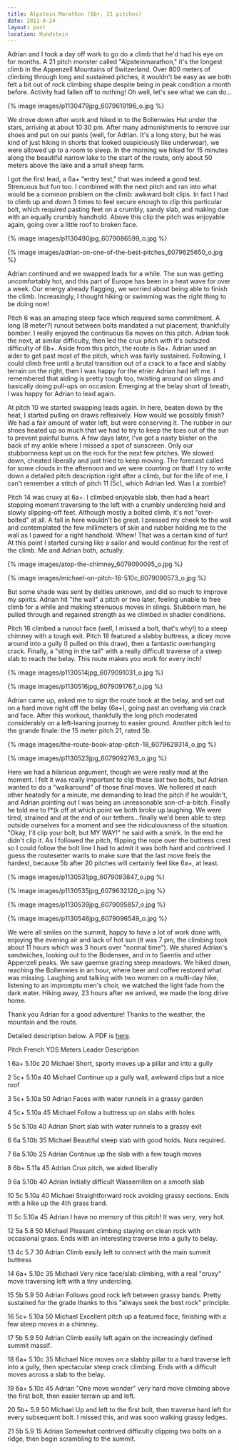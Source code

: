 ```yaml
---
title: Alpstein Marathon (6b+, 21 pitches)
date: 2011-8-24
layout: post
location: Hundstein
---
```


Adrian and I took a day off work to go do a climb that he'd had his eye
on for months. A 21 pitch monster called "Alpsteinmarathon," it's the longest
climb in the Appenzell Mountains of Switzerland. Over 800 meters of climbing
through long and sustained pitches, it wouldn't be easy as we both felt
a bit out of rock climbing shape despite being in peak condition a month
before. Activity had fallen off to nothing! Oh well, let's see what we
can do...
  
  
{% image images/p1130479jpg_6079619196_o.jpg %}
  
  
We drove down after work and hiked in to the Bollenwies Hut under the
stars, arriving at about 10:30 pm. After many admonishments to remove our
shoes and put on our pants (well, for Adrian. It's a long story, but he
was kind of just hiking in shorts that looked suspiciously like underwear),
we were allowed up to a room to sleep. In the morning we hiked for 15 minutes
along the beautiful narrow lake to the start of the route, only about 50
meters above the lake and a small sheep farm.
  
  
I got the first lead, a 6a+ "entry test," that was indeed a good test.
Strenuous but fun too. I combined with the next pitch and ran into what
would be a common problem on the climb: awkward bolt clips. In fact I had
to climb up and down 3 times to feel secure enough to clip this particular
bolt, which required pasting feet on a crumbly, sandy slab, and making
due with an equally crumbly handhold. Above this clip the pitch was enjoyable
again, going over a little roof to broken face.
  
  
{% image images/p1130490jpg_6079086599_o.jpg %}
  
{% image images/adrian-on-one-of-the-best-pitches_6079625650_o.jpg %}
  
  
Adrian continued and we swapped leads for a while. The sun was getting
uncomfortably hot, and this part of Europe has been in a heat wave for
over a week. Our energy already flagging, we worried about being able to
finish the climb. Increasingly, I thought hiking or swimming was the right
thing to be doing now!
  
  
Pitch 6 was an amazing steep face which required some commitment. A long
(8 meter?) runout between bolts mandated a nut placement, thankfully bomber.
I really enjoyed the continuous 6a moves on this pitch. Adrian took the
next, at similar difficulty, then led the crux pitch with it's outsized
difficulty of 6b+. Aside from this pitch, the route is 6a+. Adrian used
an aider to get past most of the pitch, which was fairly sustained. Following,
I could climb free until a brutal transition out of a crack to a face and
slabby terrain on the right, then I was happy for the etrier Adrian had
left me. I remembered that aiding is pretty tough too, twisting around
on slings and basically doing pull-ups on occasion. Emerging at the belay
short of breath, I was happy for Adrian to lead again.
  
  
At pitch 10 we started swapping leads again. In here, beaten down by the
heat, I started pulling on draws reflexively. How would we possibly finish?
We had a fair amount of water left, but were conserving it. The rubber
in our shoes heated up so much that we had to try to keep the toes out
of the sun to prevent painful burns. A few days later, I've got a nasty
blister on the back of my ankle where I missed a spot of sunscreen. Only
our stubbornness kept us on the rock for the next few pitches. We slowed
down, cheated liberally and just tried to keep moving. The forecast called
for some clouds in the afternoon and we were counting on that! I try to
write down a detailed pitch description right after a climb, but for the
life of me, I can't remember a stitch of pitch 11 (5c), which Adrian led.
Was I a zombie?
  
  
Pitch 14 was cruxy at 6a+. I climbed enjoyable slab, then had a heart
stopping moment traversing to the left with a crumbly undercling hold and
slowly slipping-off feet. Although mostly a bolted climb, it's not "over-bolted"
at all. A fall in here wouldn't be great. I pressed my cheek to the wall
and contemplated the few millimeters of skin and rubber holding me to the
wall as I pawed for a right handhold. Whew! That was a certain kind of
fun! At this point I started cursing like a sailor and would continue for
the rest of the climb. Me and Adrian both, actually.
  
  
{% image images/atop-the-chimney_6079090095_o.jpg %}
  
{% image images/michael-on-pitch-18-510c_6079090573_o.jpg %}
  
  
But some shade was sent by deities unknown, and did so much to improve
my spirits. Adrian hit "the wall" a pitch or two later, feeling unable
to free climb for a while and making strenuous moves in slings. Stubborn
man, he pulled through and regained strength as we climbed in shadier conditions.
  
  
Pitch 16 climbed a runout face (well, I missed a bolt, that's why!) to
a steep chimney with a tough exit. Pitch 18 featured a slabby buttress,
a dicey move around into a gully (I pulled on this draw), then a fantastic
overhanging crack. Finally, a "sting in the tail" with a really difficult
traverse of a steep slab to reach the belay. This route makes you work
for every inch!
  
  
{% image images/p1130514jpg_6079091031_o.jpg %}
  
{% image images/p1130516jpg_6079091767_o.jpg %}
  
  
Adrian came up, asked me to sign the route book at the belay, and set
out on a hard move right off the belay (6a+), going past an overhang via
crack and face. After this workout, thankfully the long pitch moderated
considerably on a left-leaning journey to easier ground. Another pitch
led to the grande finale: the 15 meter pitch 21, rated 5b.
  
  
{% image images/the-route-book-atop-pitch-18_6079629314_o.jpg %}
  
{% image images/p1130523jpg_6079092763_o.jpg %}
  
  
Here we had a hilarious argument, though we were really mad at the moment.
I felt it was really important to clip these last two bolts, but Adrian
wanted to do a "walkaround" of those final moves. We hollered at each other
heatedly for a minute, me demanding to lead the pitch if he wouldn't, and
Adrian pointing out I was being an unreasonable son-of-a-bitch. Finally
he told me to f\*(k off at which point we both broke up laughing. We were
tired, strained and at the end of our tethers...finally we'd been able
to step outside ourselves for a moment and see the ridiculousness of the
situation. "Okay, I'll clip your bolt, but MY WAY!" he said with a smirk.
In the end he didn't clip it. As I followed the pitch, flipping the rope
over the buttress crest so I could follow the bolt line I had to admit
it was both hard and contrived. I guess the routesetter wants to make sure
that the last move feels the hardest, because 5b after 20 pitches will
certainly feel like 6a+, at least.
  
  
{% image images/p1130531jpg_6079093847_o.jpg %}
  
{% image images/p1130535jpg_6079632120_o.jpg %}
  
{% image images/p1130539jpg_6079095857_o.jpg %}
  
{% image images/p1130546jpg_6079096549_o.jpg %}
  
  
We were all smiles on the summit, happy to have a lot of work done with,
enjoying the evening air and lack of hot sun (it was 7 pm, the climbing
took about 11 hours which was 3 hours over "normal time"). We shared Adrian's
sandwiches, looking out to the Bodensee, and in to Saentis and other Appenzell
peaks. We saw gaemse grazing steep meadows. We hiked down, reaching the
Bollenwies in an hour, where beer and coffee restored what was missing.
Laughing and talking with two women on a multi-day hike, listening to an
impromptu men's choir, we watched the light fade from the dark water. Hiking
away, 23 hours after we arrived, we made the long drive home.
  
  
Thank you Adrian for a good adventure! Thanks to the weather, the mountain
and the route.
  
  
Detailed description below. A PDF is [here](https://www.bollenwees.ch/fileadmin/template_bollenwees/user_upload/dokumente/Alpsteinmarathon.pdf).
  
  
Pitch
French
YDS
Meters
Leader
Description

1
6a+
5.10c
20
Michael
Short, sporty moves up a pillar and into a gully

2
5c+
5.10a
40
Michael
Continue up a gully wall, awkward clips but a nice roof

3
5c+
5.10a
50
Adrian
Faces with water runnels in a grassy garden

4
5c+
5.10a
45
Michael
Follow a buttress up on slabs with holes

5
5c
5.10a
40
Adrian
Short slab with water runnels to a grassy exit

6
6a
5.10b
35
Michael
Beautiful steep slab with good holds. Nuts required.

7
6a
5.10b
25
Adrian
Continue up the slab with a few tough moves

8
6b+
5.11a
45
Adrian
Crux pitch, we aided liberally

9
6a
5.10b
40
Adrian
Initially difficult Wasserrillen on a smooth slab

10
5c
5.10a
40
Michael
Straightforward rock avoiding grassy sections. Ends with a hike up the
4th grass band.

11
5c
5.10a
45
Adrian
I have no memory of this pitch! It was very, very hot.

12
5a
5.8
50
Michael
Pleasant climbing staying on clean rock with occasional grass. Ends with
an interesting traverse into a gully to belay.

13
4c
5.7
30
Adrian
Climb easily left to connect with the main summit buttress

14
6a+
5.10c
35
Michael
Very nice face/slab climbing, with a real "cruxy" move traversing left
with a tiny undercling.

15
5b
5.9
50
Adrian
Follows good rock left between grassy bands. Pretty sustained for the
grade thanks to this "always seek the best rock" principle.

16
5c+
5.10a
50
Michael
Excellent pitch up a featured face, finishing with a few steep moves in
a chimney.

17
5b
5.9
50
Adrian
Climb easily left again on the increasingly defined summit massif.

18
6a+
5.10c
35
Michael
Nice moves on a slabby pillar to a hard traverse left into a gully, then
spectacular steep crack climbing. Ends with a difficult moves across a
slab to the belay.

19
6a+
5.10c
45
Adrian
"One move wonder" very hard move climbing above the first bolt, then easier
terrain up and left.

20
5b+
5.9
50
Michael
Up and left to the first bolt, then traverse hard left for every subsequent
bolt. I missed this, and was soon walking grassy ledges.

21
5b
5.9
15
Adrian
Somewhat contrived difficulty clipping two bolts on a ridge, then begin
scrambling to the summit.
